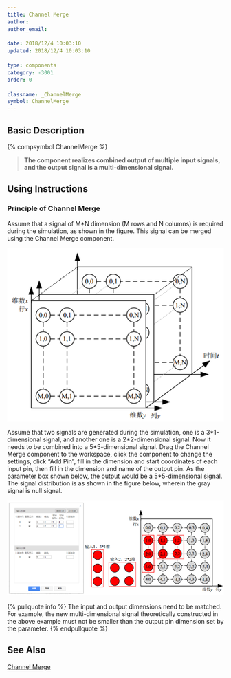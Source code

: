 ```yaml
---
title: Channel Merge
author:
author_email:

date: 2018/12/4 10:03:10
updated: 2018/12/4 10:03:10

type: components
category: -3001
order: 0

classname: _ChannelMerge
symbol: ChannelMerge
---
```


## Basic Description

{% compsymbol ChannelMerge %}

> **The component realizes combined output of multiple input signals, and the output signal is a multi-dimensional signal.**

## Using Instructions

### Principle of Channel Merge

Assume that a signal of M\*N dimension (M rows and N columns) is required during the simulation, as shown in the figure. This signal can be merged using the Channel Merge component.

![信号图](comp_Mux/M1.png)

Assume that two signals are generated during the simulation, one is a 3\*1-dimensional signal, and another one is a 2\*2-dimensional signal. Now it needs to be combined into a 5\*5-dimensional signal. Drag the Channel Merge component to the workspace, click the component to change the settings, click “Add Pin”, fill in the dimension and start coordinates of each input pin, then fill in the dimension and name of the output pin. As the parameter box shown below, the output would be a 5\*5-dimensional signal. The signal distribution is as shown in the figure below, wherein the gray signal is null signal.

![信号图3](comp_Mux/M3.png)

{% pullquote info %}
The input and output dimensions need to be matched. For example, the new multi-dimensional signal theoretically constructed in the above example must not be smaller than the output pin dimension set by the parameter.
{% endpullquote %}

## See Also

[Channel Merge](comp_ChannelDeMerge.md)
